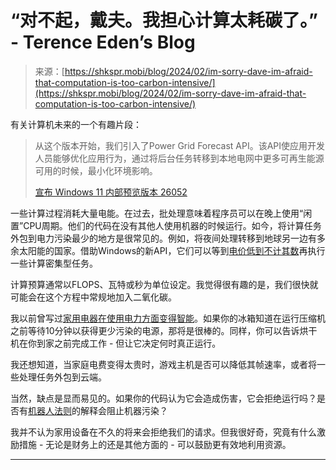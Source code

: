 <!--yml

分类：未分类

date: 2024-05-27 14:53:44

-->

# “对不起，戴夫。我担心计算太耗碳了。” - Terence Eden’s Blog

> 来源：[https://shkspr.mobi/blog/2024/02/im-sorry-dave-im-afraid-that-computation-is-too-carbon-intensive/](https://shkspr.mobi/blog/2024/02/im-sorry-dave-im-afraid-that-computation-is-too-carbon-intensive/)

有关计算机未来的一个有趣片段：

> 从这个版本开始，我们引入了Power Grid Forecast API。该API使应用开发人员能够优化应用行为，通过将后台任务转移到本地电网中更多可再生能源可用的时候，最小化环境影响。
> 
> [宣布 Windows 11 内部预览版本 26052](https://blogs.windows.com/windows-insider/2024/02/08/announcing-windows-11-insider-preview-build-26052-canary-and-dev-channels/)

一些计算过程消耗大量电能。在过去，批处理意味着程序员可以在晚上使用“闲置”CPU周期。他们的代码在没有其他人使用机器的时候运行。如今，将计算任务外包到电力污染最少的地方是很常见的。例如，将夜间处理转移到地球另一边有多余太阳能的国家。借助Windows的新API，它们可以等到[电价低到不计其数](https://shkspr.mobi/blog/2023/12/electricity-thats-too-cheap-to-meter/)再执行一些计算密集型任务。

计算预算通常以FLOPS、瓦特或秒为单位设定。我觉得很有趣的是，我们很快就可能会在这个方程中常规地加入二氧化碳。

我以前曾写过[家用电器在使用电力方面变得智能](https://shkspr.mobi/blog/2017/11/what-if-your-internet-connected-fridge-came-with-free-electricity/)。如果你的冰箱知道在运行压缩机之前等待10分钟以获得更少污染的电源，那将是很棒的。同样，你可以告诉烘干机在你到家之前完成工作 - 但让它决定何时真正运行。

我还想知道，当家庭电费变得太贵时，游戏主机是否可以降低其帧速率，或者将一些处理任务外包到云端。

当然，缺点是显而易见的。如果你的代码认为它会造成伤害，它会拒绝运行吗？是否有[机器人法则](https://shkspr.mobi/blog/2019/01/i-robot-the-3-laws-considered-harmful/)的解释会阻止机器污染？

我并不认为家用设备在不久的将来会拒绝我们的请求。但我很好奇，究竟有什么激励措施 - 无论是财务上的还是其他方面的 - 可以鼓励更有效地利用资源。

* * *
